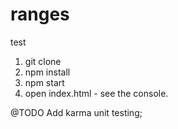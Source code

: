 # ranges
test

1) git clone
2) npm install 
3) npm start
4) open index.html - see the console.

@TODO 
Add karma unit testing;

